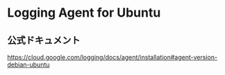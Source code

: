 # Logging Agent for Ubuntu

## 公式ドキュメント

https://cloud.google.com/logging/docs/agent/installation#agent-version-debian-ubuntu
